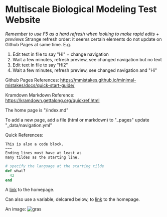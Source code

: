 # Multiscale Biological Modeling Test Website

*Remember to use F5 as a hard refresh when looking to make rapid edits + previews* 
Strange refresh order: it seems certain elements do not update on Github Pages at same time. E.g.
  1. Edit text in file to say "Hi" + change navigation
  2. Wait a few minutes, refresh preview, see changed navigation but no text
  3. Edit text in file to say "Hi2"
  4. Wait a few minutes, refresh preview, see changed navigation and "Hi"

Github Pages References: https://mmistakes.github.io/minimal-mistakes/docs/quick-start-guide/

Kramdown Markdown Reference: https://kramdown.gettalong.org/quickref.html

The home page is "/index.md"

To add a new page, add a file (html or markdown) to "_pages" update "_data/navigation.yml"

Quick References: 

~~~~~~
This is also a code block.
~~~
Ending lines must have at least as
many tildes as the starting line.
~~~~~~~~~~~~

~~~ ruby
# specify the language at the starting tilde
def what?
  42
end
~~~


A [link](http://kramdown.gettalong.org "hp")
to the homepage.

Can also use a variable, delcared below, to [link][kramdown hp]
to the homepage.

[kramdown hp]: http://kramdown.gettalong.org "hp"

An image: ![gras](assets/images/bio-photo.jpg)
